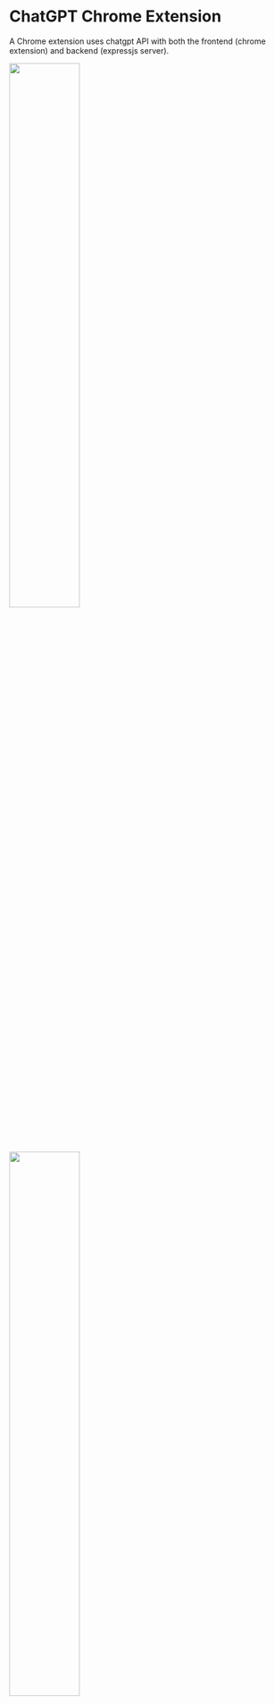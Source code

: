 # ChatGPT Chrome Extension

A Chrome extension uses chatgpt API with both the frontend (chrome extension) and backend (expressjs server).

<img src="https://github.com/ycfelix/chatgpt-chrome-extension/assets/37495338/7c9b7950-7c47-4d3e-a462-624e3fcd0c5f"  width="50%" height="50%">
<img src="https://github.com/ycfelix/chatgpt-chrome-extension/assets/37495338/3e2db665-0bfb-466a-a7a8-868ded7115c7"  width="50%" height="50%">
<img src="https://github.com/ycfelix/chatgpt-chrome-extension/assets/37495338/900ec5ac-a36a-49ae-b5a1-87d0ed5f5ad4"  width="50%" height="50%">


## Install

First clone this repo on your local machine

Then install dependencies with nodejs v18.15

```bash
npm install
```

Copy `.env-example` into a new file named `.env` and add your ChatGPT API Key.

Run the server so the extension can communicate with ChatGPT.

```bash
node server.js
```

Add the extension

Get a demo directly from chrome web store! [Published extension on chrome store](https://chrome.google.com/webstore/detail/web-chatgptai/onjpmdkbkgninmodbgpmgjdiminkgnej)
